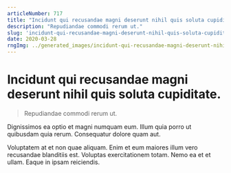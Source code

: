 ```yaml
---
articleNumber: 717
title: "Incidunt qui recusandae magni deserunt nihil quis soluta cupiditate."
description: "Repudiandae commodi rerum ut."
slug: 'incidunt-qui-recusandae-magni-deserunt-nihil-quis-soluta-cupiditate.'
date: 2020-03-28
rngImg: ../generated_images/incidunt-qui-recusandae-magni-deserunt-nihil-quis-soluta-cupiditate..jpg
---
```


# Incidunt qui recusandae magni deserunt nihil quis soluta cupiditate.

> Repudiandae commodi rerum ut.

Dignissimos ea optio et magni numquam eum. Illum quia porro ut quibusdam quia rerum. Consequatur dolore quam aut.
 Voluptatem at et non quae aliquam. Enim et eum maiores illum vero recusandae blanditiis est. Voluptas exercitationem totam. Nemo ea et et ullam. Eaque in ipsam reiciendis.
